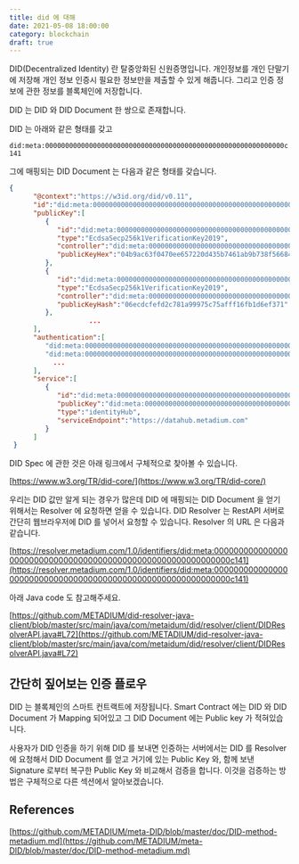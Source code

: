 ```yaml
---
title: did 에 대해
date: 2021-05-08 18:00:00
category: blockchain
draft: true
---
```


DID(Decentralized Identity) 란 탈중앙화된 신원증명입니다. 개인정보를 개인 단말기에 저장해 개인 정보 인증시 필요한 정보만을 제출할 수 있게 해줍니다. 그리고 인증 정보에 관한 정보를 블록체인에 저장합니다.

DID 는 DID 와 DID Document 한 쌍으로 존재합니다.

DID 는 아래와 같은 형태를 갖고

`did:meta:000000000000000000000000000000000000000000000000000000000000c141`

그에 매핑되는 DID Document 는 다음과 같은 형태를 갖습니다.

```json
{
      "@context":"https://w3id.org/did/v0.11",
      "id":"did:meta:000000000000000000000000000000000000000000000000000000000000c141",
      "publicKey":[
         {
            "id":"did:meta:000000000000000000000000000000000000000000000000000000000000c141#MetaManagementKey#4fa7a0b19acd54b072961ed404ff6df0c6307706",
            "type":"EcdsaSecp256k1VerificationKey2019",
            "controller":"did:meta:000000000000000000000000000000000000000000000000000000000000c141",
            "publicKeyHex":"04b9ac63f0470ee657220d435b7461ab9b738f56684de3bad97e866ca79cfcada4fb0854efa5a42bbcd01cbc5f8816db9ae4e8b08a89cf2644bd515e1c8d593323"
         },
         {
            "id":"did:meta:000000000000000000000000000000000000000000000000000000000000c141#7e928682-4887-11ea-972f-0a0f3ad235f2#06ecdcfefd2c781a99975c75afff16fb1d6ef371",
            "type":"EcdsaSecp256k1VerificationKey2019",
            "controller":"did:meta:000000000000000000000000000000000000000000000000000000000000c141",
            "publicKeyHash":"06ecdcfefd2c781a99975c75afff16fb1d6ef371"
         },
					...
      ],
      "authentication":[
         "did:meta:000000000000000000000000000000000000000000000000000000000000c141#MetaManagementKey#4fa7a0b19acd54b072961ed404ff6df0c6307706",
         "did:meta:000000000000000000000000000000000000000000000000000000000000c141#7e928682-4887-11ea-972f-0a0f3ad235f2#06ecdcfefd2c781a99975c75afff16fb1d6ef371",
	       ...
      ],
      "service":[
         {
            "id":"did:meta:0000000000000000000000000000000000000000000000000000000000000527",
            "publicKey":"did:meta:000000000000000000000000000000000000000000000000000000000000c141#MetaManagementKey#4fa7a0b19acd54b072961ed404ff6df0c6307706",
            "type":"identityHub",
            "serviceEndpoint":"https://datahub.metadium.com"
         }
      ]
 }
```

DID Spec 에 관한 것은 아래 링크에서 구체적으로 찾아볼 수 있습니다.

[https://www.w3.org/TR/did-core/](https://www.w3.org/TR/did-core/)

우리는 DID 값만 알게 되는 경우가 많은데 DID 에 매핑되는 DID Document 을 얻기 위해서는 Resolver 에 요청하면 얻을 수 있습니다. DID Resolver 는 RestAPI 서버로 간단히 웹브라우저에 DID 를 넣어서 요청할 수 있습니다. Resolver 의 URL 은 다음과 같습니다.

[https://resolver.metadium.com/1.0/identifiers/did:meta:000000000000000000000000000000000000000000000000000000000000c141](https://resolver.metadium.com/1.0/identifiers/did:meta:000000000000000000000000000000000000000000000000000000000000c141)

아래 Java code 도 참고해주세요.

[https://github.com/METADIUM/did-resolver-java-client/blob/master/src/main/java/com/metaidum/did/resolver/client/DIDResolverAPI.java#L72](https://github.com/METADIUM/did-resolver-java-client/blob/master/src/main/java/com/metaidum/did/resolver/client/DIDResolverAPI.java#L72)

## 간단히 짚어보는 인증 플로우

DID 는 블록체인의 스마트 컨트랙트에 저장됩니다. Smart Contract 에는 DID 와 DID Document 가 Mapping 되어있고 그 DID Document 에는 Public key 가 적혀있습니다.

사용자가 DID 인증을 하기 위해 DID 를 보내면 인증하는 서버에서는 DID 를 Resolver 에 요청해서 DID Document 를 얻고 거기에 있는 Public Key 와, 함께 보낸 Signature 로부터 복구한 Public Key 와 비교해서 검증을 합니다. 이것을 검증하는 방법은 구체적으로 다른 섹션에서 알아보겠습니다.

## References

[https://github.com/METADIUM/meta-DID/blob/master/doc/DID-method-metadium.md](https://github.com/METADIUM/meta-DID/blob/master/doc/DID-method-metadium.md)
